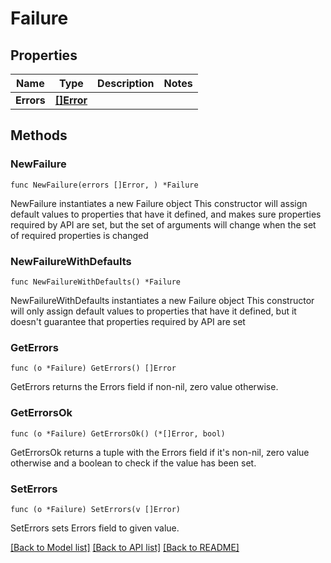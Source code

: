 # Failure

## Properties

Name | Type | Description | Notes
------------ | ------------- | ------------- | -------------
**Errors** | [**[]Error**](Error.md) |  | 

## Methods

### NewFailure

`func NewFailure(errors []Error, ) *Failure`

NewFailure instantiates a new Failure object
This constructor will assign default values to properties that have it defined,
and makes sure properties required by API are set, but the set of arguments
will change when the set of required properties is changed

### NewFailureWithDefaults

`func NewFailureWithDefaults() *Failure`

NewFailureWithDefaults instantiates a new Failure object
This constructor will only assign default values to properties that have it defined,
but it doesn't guarantee that properties required by API are set

### GetErrors

`func (o *Failure) GetErrors() []Error`

GetErrors returns the Errors field if non-nil, zero value otherwise.

### GetErrorsOk

`func (o *Failure) GetErrorsOk() (*[]Error, bool)`

GetErrorsOk returns a tuple with the Errors field if it's non-nil, zero value otherwise
and a boolean to check if the value has been set.

### SetErrors

`func (o *Failure) SetErrors(v []Error)`

SetErrors sets Errors field to given value.



[[Back to Model list]](../README.md#documentation-for-models) [[Back to API list]](../README.md#documentation-for-api-endpoints) [[Back to README]](../README.md)


